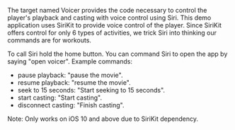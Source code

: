 The target named Voicer provides the code necessary to control the player's playback and casting with voice control using Siri.
This demo application uses SiriKit to provide voice control of the player. Since SiriKit offers control for only 6 types of activities, we trick Siri into thinking our commands are for workouts.

To call Siri hold the home button. You can command Siri to open the app by saying "open voicer".
Example commands:
- pause playback: "pause the movie". 
- resume playback: "resume the movie".
- seek to 15 seconds: "Start seeking to 15 seconds".
- start casting: "Start casting".
- disconnect casting: "Finish casting".

Note: Only works on iOS 10 and above due to SiriKit dependency.
